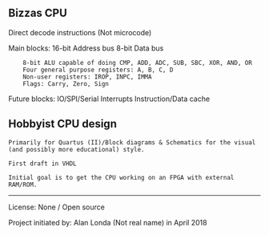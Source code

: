 ## Bizzas CPU

Direct decode instructions (Not microcode)

Main blocks:	16-bit Address bus
		 8-bit Data bus

		8-bit ALU capable of doing CMP, ADD, ADC, SUB, SBC, XOR, AND, OR
		Four general purpose registers: A, B, C, D
		Non-user registers: IROP, INPC, IMMA
		Flags: Carry, Zero, Sign

Future blocks:	IO/SPI/Serial
		Interrupts
		Instruction/Data cache

## Hobbyist CPU design

	Primarily for Quartus (II)/Block diagrams & Schematics for the visual
	(and possibly more educational) style.

	First draft in VHDL

	Initial goal is to get the CPU working on an FPGA with external RAM/ROM.

---

License: None / Open source

Project initiated by:	Alan Londa (Not real name)
			in April 2018
